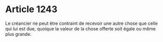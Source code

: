# Article 1243

Le créancier ne peut être contraint de recevoir une autre chose que celle qui lui est due, quoique la valeur de la chose offerte soit égale ou même plus grande.